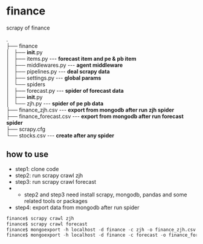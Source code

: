 # finance
scrapy of finance

. <br/>
├── finance <br/>
│   ├── __init__.py <br/>
│   ├── items.py             --- **forecast item and pe & pb item** <br/>
│   ├── middlewares.py       --- **agent middleware** <br/>
│   ├── pipelines.py         --- **deal scrapy data** <br/>
│   ├── settings.py          --- **global params** <br/>
│   └── spiders <br/>
│       ├── forecast.py      --- **spider of forecast data** <br/>
│       ├── __init__.py <br/>
│       └── zjh.py           --- **spider of pe pb data** <br/>
├── finance_zjh.csv          --- **export from mongodb after run zjh spider** <br/>
├── finance_forecast.csv     --- **export from mongodb after run forecast spider** <br/>
├── scrapy.cfg <br/>
└── stocks.csv               --- **create after any spider** <br/>

## how to use
* step1: clone code
* step2: run scrapy crawl zjh
* step3: run scrapy crawl forecast
* * step2 and step3 need install scrapy, mongodb, pandas and some related tools or packages
* step4: export data from mongodb after run spider
```python
finance$ scrapy crawl zjh
finance$ scrapy crawl forecast
finance$ mongoexport -h localhost -d finance -c zjh -o finance_zjh.csv --type=csv -f code_stock,code_industry,pe_stock,pb_stock,pe_industry,pb_industry,date_time
finance$ mongoexport -h localhost -d finance -c forecast -o finance_forecast.csv --type=csv -f code_stock,year,predict_num,min_EPS,avg_EPS,max_EPS,avg_industry_EPS,min_RP,avg_RP,max_RP,avg_industry_RP
```
